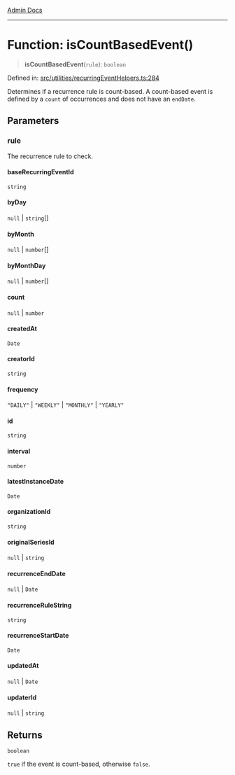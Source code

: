 [Admin Docs](/)

***

# Function: isCountBasedEvent()

> **isCountBasedEvent**(`rule`): `boolean`

Defined in: [src/utilities/recurringEventHelpers.ts:284](https://github.com/Sourya07/talawa-api/blob/ead7a48e0174153214ee7311f8b242ee1c1a12ca/src/utilities/recurringEventHelpers.ts#L284)

Determines if a recurrence rule is count-based.
A count-based event is defined by a `count` of occurrences and does not have an `endDate`.

## Parameters

### rule

The recurrence rule to check.

#### baseRecurringEventId

`string`

#### byDay

`null` \| `string`[]

#### byMonth

`null` \| `number`[]

#### byMonthDay

`null` \| `number`[]

#### count

`null` \| `number`

#### createdAt

`Date`

#### creatorId

`string`

#### frequency

`"DAILY"` \| `"WEEKLY"` \| `"MONTHLY"` \| `"YEARLY"`

#### id

`string`

#### interval

`number`

#### latestInstanceDate

`Date`

#### organizationId

`string`

#### originalSeriesId

`null` \| `string`

#### recurrenceEndDate

`null` \| `Date`

#### recurrenceRuleString

`string`

#### recurrenceStartDate

`Date`

#### updatedAt

`null` \| `Date`

#### updaterId

`null` \| `string`

## Returns

`boolean`

`true` if the event is count-based, otherwise `false`.
